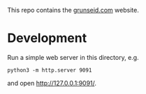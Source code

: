 This repo contains the [grunseid.com](grunseid.com) website.

# Development

Run a simple web server in this directory, e.g.

```
python3 -m http.server 9091
```

and open http://127.0.0.1:9091/.
